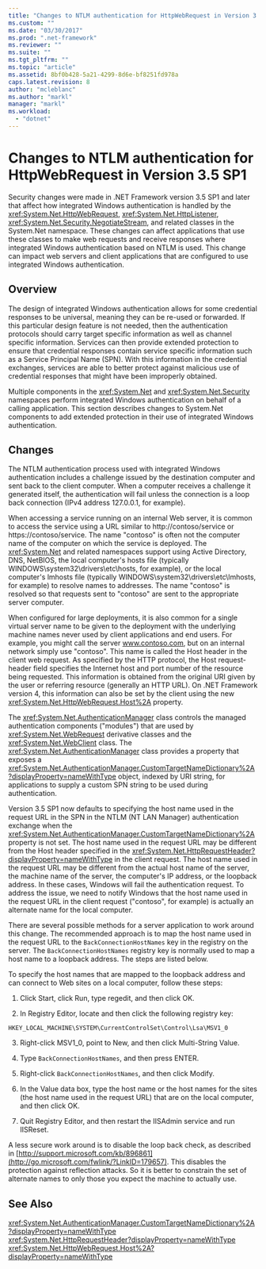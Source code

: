 ```yaml
---
title: "Changes to NTLM authentication for HttpWebRequest in Version 3.5 SP1"
ms.custom: ""
ms.date: "03/30/2017"
ms.prod: ".net-framework"
ms.reviewer: ""
ms.suite: ""
ms.tgt_pltfrm: ""
ms.topic: "article"
ms.assetid: 8bf0b428-5a21-4299-8d6e-bf8251fd978a
caps.latest.revision: 8
author: "mcleblanc"
ms.author: "markl"
manager: "markl"
ms.workload: 
  - "dotnet"
---
```

# Changes to NTLM authentication for HttpWebRequest in Version 3.5 SP1
Security changes were made in .NET Framework version 3.5 SP1 and later that affect how integrated Windows authentication is handled by the <xref:System.Net.HttpWebRequest>, <xref:System.Net.HttpListener>, <xref:System.Net.Security.NegotiateStream>, and related classes in the System.Net namespace. These changes can affect applications that use these classes to make web requests and receive responses where integrated Windows authentication based on NTLM is used. This change can impact web servers and client applications that are configured to use integrated Windows authentication.  
  
## Overview  
 The design of integrated Windows authentication allows for some credential responses to be universal, meaning they can be re-used or forwarded. If this particular design feature is not needed, then the authentication protocols should carry target specific information as well as channel specific information. Services can then provide extended protection to ensure that credential responses contain service specific information such as a Service Principal Name (SPN). With this information in the credential exchanges, services are able to better protect against malicious use of credential responses that might have been improperly obtained.  
  
 Multiple components in the <xref:System.Net> and <xref:System.Net.Security> namespaces perform integrated Windows authentication on behalf of a calling application. This section describes changes to System.Net components to add extended protection in their use of integrated Windows authentication.  
  
## Changes  
 The NTLM authentication process used with integrated Windows authentication includes a challenge issued by the destination computer and sent back to the client computer. When a computer receives a challenge it generated itself, the authentication will fail unless the connection is a loop back connection (IPv4 address 127.0.0.1, for example).  
  
 When accessing a service running on an internal Web server, it is common to access the service using a URL similar to http://contoso/service or https://contoso/service. The name "contoso" is often not the computer name of the computer on which the service is deployed. The <xref:System.Net> and related namespaces support using Active Directory, DNS, NetBIOS, the local computer's hosts file (typically WINDOWS\system32\drivers\etc\hosts, for example), or the local computer's lmhosts file (typically WINDOWS\system32\drivers\etc\lmhosts, for example) to resolve names to addresses. The name "contoso" is resolved so that requests sent to "contoso" are sent to the appropriate server computer.  
  
 When configured for large deployments, it is also common for a single virtual server name to be given to the deployment with the underlying machine names never used by client applications and end users. For example, you might call the server www.contoso.com, but on an internal network simply use "contoso". This name is called the Host header in the client web request. As specified by the HTTP protocol, the Host request-header field specifies the Internet host and port number of the resource being requested. This information is obtained from the original URI given by the user or referring resource (generally an HTTP URL). On .NET Framework version 4, this information can also be set by the client using the new <xref:System.Net.HttpWebRequest.Host%2A> property.  
  
 The <xref:System.Net.AuthenticationManager> class controls the managed authentication components ("modules") that are used by <xref:System.Net.WebRequest> derivative classes and the <xref:System.Net.WebClient> class. The <xref:System.Net.AuthenticationManager> class provides a property that exposes a <xref:System.Net.AuthenticationManager.CustomTargetNameDictionary%2A?displayProperty=nameWithType> object, indexed by URI string, for applications to supply a custom SPN string to be used during authentication.  
  
 Version 3.5 SP1 now defaults to specifying the host name used in the request URL in the SPN in the NTLM (NT LAN Manager) authentication exchange when the <xref:System.Net.AuthenticationManager.CustomTargetNameDictionary%2A> property is not set. The host name used in the request URL may be different from the Host header specified in the <xref:System.Net.HttpRequestHeader?displayProperty=nameWithType> in the client request. The host name used in the request URL may be different from the actual host name of the server, the machine name of the server, the computer's IP address, or the loopback address. In these cases, Windows will fail the authentication request. To address the issue, we need to notify Windows that the host name used in the request URL in the client request ("contoso", for example) is actually an alternate name for the local computer.  
  
 There are several possible methods for a server application to work around this change. The recommended approach is to map the host name used in the request URL to the `BackConnectionHostNames` key in the registry on the server. The `BackConnectionHostNames` registry key is normally used to map a host name to a loopback address. The steps are listed below.  
  
 To specify the host names that are mapped to the loopback address and can connect to Web sites on a local computer, follow these steps:  
  
 1. Click Start, click Run, type regedit, and then click OK.  
  
 2. In Registry Editor, locate and then click the following registry key:  
  
 `HKEY_LOCAL_MACHINE\SYSTEM\CurrentControlSet\Control\Lsa\MSV1_0`  
  
 3. Right-click MSV1_0, point to New, and then click Multi-String Value.  
  
 4. Type `BackConnectionHostNames`, and then press ENTER.  
  
 5. Right-click `BackConnectionHostNames`, and then click Modify.  
  
 6. In the Value data box, type the host name or the host names for the sites (the host name used in the request URL) that are on the local computer, and then click OK.  
  
 7. Quit Registry Editor, and then restart the IISAdmin service and run IISReset.  
  
 A less secure work around is to disable the loop back check, as described in [http://support.microsoft.com/kb/896861](http://go.microsoft.com/fwlink/?LinkID=179657). This disables the protection against reflection attacks. So it is better to constrain the set of alternate names to only those you expect the machine to actually use.  
  
## See Also  
 <xref:System.Net.AuthenticationManager.CustomTargetNameDictionary%2A?displayProperty=nameWithType>  
 <xref:System.Net.HttpRequestHeader?displayProperty=nameWithType>  
 <xref:System.Net.HttpWebRequest.Host%2A?displayProperty=nameWithType>
